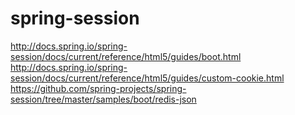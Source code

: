 # spring-session

http://docs.spring.io/spring-session/docs/current/reference/html5/guides/boot.html  
http://docs.spring.io/spring-session/docs/current/reference/html5/guides/custom-cookie.html  
https://github.com/spring-projects/spring-session/tree/master/samples/boot/redis-json

